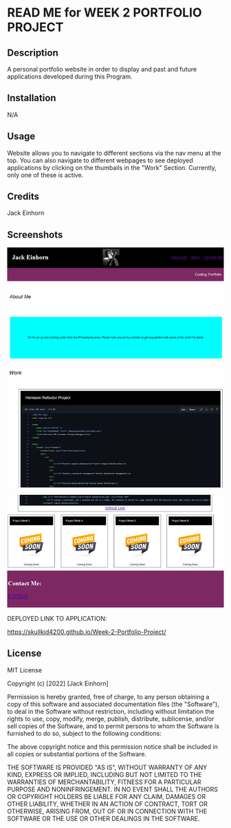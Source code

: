 # READ ME for WEEK 2 PORTFOLIO PROJECT

## Description

A personal portfolio website in order to display and past and future applications developed during this Program.

## Installation

N/A

## Usage

Website allows you to navigate to different sections via the nav menu at the top. You can also navigate to different webpages to see deployed applications by clicking on the thumbails in the "Work" Section. Currently, only one of these is active. 

## Credits

Jack Einhorn

## Screenshots


![Screenshot of first third of website](./assets/images/screenshotofwebsite.png)

![Screenshot of second third of website](./assets/images/screenshotofwebsite2.png)

![Screenshot of bottom of website](./assets/images/screenshotofwebsite3.png)


DEPLOYED LINK TO APPLICATION:

https://skullkid4200.github.io/Week-2-Portfolio-Project/

## License

MIT License

Copyright (c) [2022] [Jack Einhorn]

Permission is hereby granted, free of charge, to any person obtaining a copy
of this software and associated documentation files (the "Software"), to deal
in the Software without restriction, including without limitation the rights
to use, copy, modify, merge, publish, distribute, sublicense, and/or sell
copies of the Software, and to permit persons to whom the Software is
furnished to do so, subject to the following conditions:

The above copyright notice and this permission notice shall be included in all
copies or substantial portions of the Software.

THE SOFTWARE IS PROVIDED "AS IS", WITHOUT WARRANTY OF ANY KIND, EXPRESS OR
IMPLIED, INCLUDING BUT NOT LIMITED TO THE WARRANTIES OF MERCHANTABILITY,
FITNESS FOR A PARTICULAR PURPOSE AND NONINFRINGEMENT. IN NO EVENT SHALL THE
AUTHORS OR COPYRIGHT HOLDERS BE LIABLE FOR ANY CLAIM, DAMAGES OR OTHER
LIABILITY, WHETHER IN AN ACTION OF CONTRACT, TORT OR OTHERWISE, ARISING FROM,
OUT OF OR IN CONNECTION WITH THE SOFTWARE OR THE USE OR OTHER DEALINGS IN THE
SOFTWARE.
